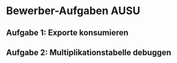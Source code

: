 # Bewerber-Aufgaben AUSU

## Aufgabe 1: Exporte konsumieren

## Aufgabe 2: Multiplikationstabelle debuggen

